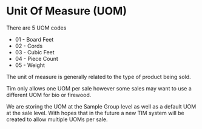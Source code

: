 # Unit Of Measure (UOM)
There are 5 UOM codes
 - 01 - Board Feet
 - 02 - Cords
 - 03 - Cubic Feet
 - 04 - Piece Count
 - 05 - Weight

The unit of measure is generally related to the type of product being sold. 

Tim only allows one UOM per sale however some sales may want to use a different UOM for bio or firewood.

We are storing the UOM at the Sample Group level as well as a default UOM at the sale level. With hopes that in the future a new TIM system will be created to allow multiple UOMs per sale. 

